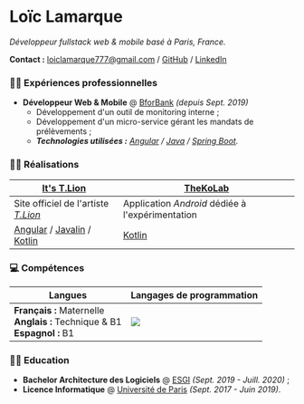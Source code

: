 # Loïc Lamarque

_Développeur fullstack web & mobile basé à Paris, France._

**Contact :** [loiclamarque777@gmail.com][email] / [GitHub] / [LinkedIn]

### 👨‍💼 Expériences professionnelles

- **Développeur Web & Mobile** @ [BforBank] _(depuis Sept. 2019)_
  - Développement d'un outil de monitoring interne ;
  - Développement d'un micro-service gérant les mandats de prélèvements ;
  - _**Technologies utilisées :** [Angular] / [Java] / [Spring Boot][spring-boot]._

### 👨‍💻 Réalisations

| [It's T.Lion][itstlion-github]               | [TheKoLab]                                       |
| -------------------------------------------- | ------------------------------------------------ |
| Site officiel de l'artiste _[T.Lion][tlion]_ | Application _Android_ dédiée à l'expérimentation |
| [Angular] / [Javalin] / [Kotlin]             | [Kotlin]                                         |

### 💻 Compétences

| Langues                                                                            | Langages de programmation                                                                                                           |
| ---------------------------------------------------------------------------------- | ----------------------------------------------------------------------------------------------------------------------------------- |
| **Français :** Maternelle <br> **Anglais :** Technique & B1 <br> **Espagnol :** B1 | <img src="https://github-readme-stats.vercel.app/api/top-langs/?username=LVMVRQUXL&langs_count=4&layout=compact&hide_title=true" /> |

### 👨‍🎓 Education

- **Bachelor Architecture des Logiciels** @ [ESGI][esgi] _(Sept. 2019 - Juill. 2020)_ ;
- **Licence Informatique** @ [Université de Paris][université-de-paris] _(Sept. 2017 - Juin 2019)_.

<!-- SHARED LINKS -->

[angular]: https://angular.io
[bforbank]: https://www.bforbank.com
[email]: mailto:loiclamarque777@gmail.com
[esgi]: https://www.esgi.fr
[github]: https://github.com/LVMVRQUXL
[itstlion-github]: https://github.com/itstlion
[java]: https://www.java.com
[javalin]: https://javalin.io
[kotlin]: https://kotlinlang.org
[linkedin]: https://fr.linkedin.com/in/lamarque-loic
[spring-boot]: https://spring.io/projects/spring-boot
[thekolab]: https://github.com/TheXtremeLabs/TheKoLab
[tlion]: https://www.instagram.com/itst.lion
[université-de-paris]: https://u-paris.fr
